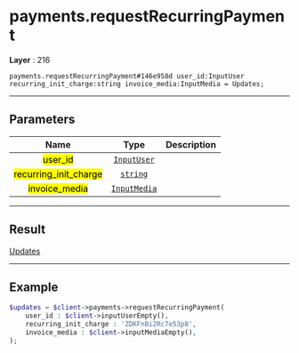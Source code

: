# payments.requestRecurringPayment

**Layer** : 216

```tl
payments.requestRecurringPayment#146e958d user_id:InputUser recurring_init_charge:string invoice_media:InputMedia = Updates;
```

---

## Parameters

| Name | Type | Description |
| :---: | :---: | :--- |
| <mark>user_id</mark> | [`InputUser`](type/InputUser) |   |
| <mark>recurring_init_charge</mark> | [`string`](type/string) |   |
| <mark>invoice_media</mark> | [`InputMedia`](type/InputMedia) |   |

---

## Result

[Updates](type/Updates)

---

## Example

```php
$updates = $client->payments->requestRecurringPayment(
	user_id : $client->inputUserEmpty(),
	recurring_init_charge : 'ZDKFnBi2Rc7e53p8',
	invoice_media : $client->inputMediaEmpty(),
);
```